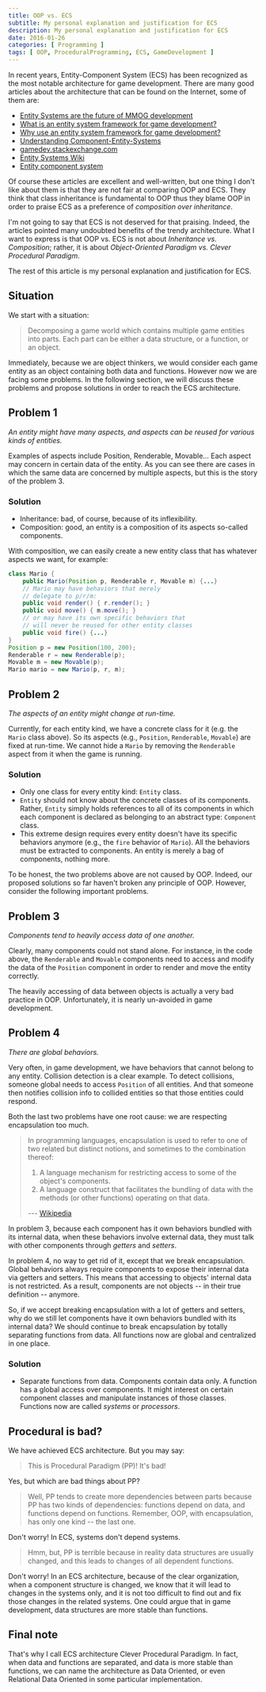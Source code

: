 ```yaml
---
title: OOP vs. ECS
subtitle: My personal explanation and justification for ECS
description: My personal explanation and justification for ECS
date: 2016-01-26
categories: [ Programming ]
tags: [ OOP, ProceduralProgramming, ECS, GameDevelopment ]
---
```


In recent years, Entity-Component System (ECS) has been recognized as the most notable architecture for game development. There are many good articles about the architecture that can be found on the Internet, some of them are:

<!--more-->

* [Entity Systems are the future of MMOG development](http://t-machine.org/index.php/2007/09/03/entity-systems-are-the-future-of-mmog-development-part-1/)
* [What is an entity system framework for game development?](http://www.richardlord.net/blog/what-is-an-entity-framework)
* [Why use an entity system framework for game development?](http://www.richardlord.net/blog/why-use-an-entity-framework)
* [Understanding Component-Entity-Systems](http://www.gamedev.net/page/resources/_/technical/game-programming/understanding-component-entity-systems-r3013)
* [gamedev.stackexchange.com](http://gamedev.stackexchange.com/a/31491)
* [Entity Systems Wiki](http://entity-systems.wikidot.com/)
* [Entity component system](https://en.wikipedia.org/wiki/Entity_component_system)

Of course these articles are excellent and well-written, but one thing I don't like about them is that they are not fair at comparing OOP and ECS. They think that class inheritance is fundamental to OOP thus they blame OOP in order to praise ECS as a preference of *composition over inheritance*.

I'm not going to say that ECS is not deserved for that praising. Indeed, the articles pointed many undoubted benefits of the trendy architecture. What I want to express is that OOP vs. ECS is not about *Inheritance vs. Composition*; rather, it is about *Object-Oriented Paradigm vs. Clever Procedural Paradigm*.

The rest of this article is my personal explanation and justification for ECS.

## Situation

We start with a situation:

>Decomposing a game world which contains multiple game entities into parts. Each part can be either a data structure, or a function, or an object.

Immediately, because we are object thinkers, we would consider each game entity as an object containing both data and functions. However now we are facing some problems. In the following section, we will discuss these problems and propose solutions in order to reach the ECS architecture.

## Problem 1

*An entity might have many aspects, and aspects can be reused for various kinds of entities.*

Examples of aspects include Position, Renderable, Movable... Each aspect may concern in certain data of the entity. As you can see there are cases in which the same data are concerned by multiple aspects, but this is the story of the problem 3.

### Solution

* Inheritance: bad, of course, because of its inflexibility.
* Composition: good, an entity is a composition of its aspects so-called components.

With composition, we can easily create a new entity class that has whatever aspects we want, for example:

```java
class Mario {
    public Mario(Position p, Renderable r, Movable m) {...}
    // Mario may have behaviors that merely
    // delegate to p/r/m:
    public void render() { r.render(); }
    public void move() { m.move(); }
    // or may have its own specific behaviors that
    // will never be reused for other entity classes
    public void fire() {...}
}
Position p = new Position(100, 200);
Renderable r = new Renderable(p);
Movable m = new Movable(p);
Mario mario = new Mario(p, r, m);
```

## Problem 2

*The aspects of an entity might change at run-time.*

Currently, for each entity kind, we have a concrete class for it (e.g. the `Mario` class above). So its aspects (e.g., `Position`, `Renderable`, `Movable`) are fixed at run-time. We cannot hide a `Mario` by removing the `Renderable` aspect from it when the game is running.

### Solution

* Only one class for every entity kind: `Entity` class.
* `Entity` should not know about the concrete classes of its components. Rather, `Entity` simply holds references to all of its components in which each component is declared as belonging to an abstract type: `Component` class.
* This extreme design requires every entity doesn't have its specific behaviors anymore (e.g., the `fire` behavior of `Mario`). All the behaviors must be extracted to components. An entity is merely a bag of components, nothing more.

To be honest, the two problems above are not caused by OOP. Indeed, our proposed solutions so far haven't broken any principle of OOP. However, consider the following important problems.

## Problem 3

*Components tend to heavily access data of one another.*

Clearly, many components could not stand alone. For instance, in the code above, the `Renderable` and `Movable` components need to access and modify the data of the `Position` component in order to render and move the entity correctly.

The heavily accessing of data between objects is actually a very bad practice in OOP. Unfortunately, it is nearly un-avoided in game development.

## Problem 4

*There are global behaviors.*

Very often, in game development, we have behaviors that cannot belong to any entity. Collision detection is a clear example. To detect collisions, someone global needs to access `Position` of all entities. And that someone then notifies collision info to collided entities so that those entities could respond.

Both the last two problems have one root cause: we are respecting encapsulation too much.

> In programming languages, encapsulation is used to refer to one of two related but distinct notions, and sometimes to the combination thereof:
>
> 1. A language mechanism for restricting access to some of the object's components.
> 2. A language construct that facilitates the bundling of data with the methods (or other functions) operating on that data.  
>
> --- [Wikipedia](https://en.wikipedia.org/wiki/Encapsulation_(computer_programming))

In problem 3, because each component has it own behaviors bundled with its internal data, when these behaviors involve external data, they must talk with other components through *getters* and *setters*.

In problem 4, no way to get rid of it, except that we break encapsulation. Global behaviors always require components to expose their internal data via getters and setters. This means that accessing to objects' internal data is not restricted. As a result, components are not objects -- in their true definition -- anymore.

So, if we accept breaking encapsulation with a lot of getters and setters, why do we still let components have it own behaviors bundled with its internal data? We should continue to break encapsulation by totally separating functions from data. All functions now are global and centralized in one place.

### Solution

* Separate functions from data. Components contain data only. A function has a global access over components. It might interest on certain component classes and manipulate instances of those classes. Functions now are called *systems* or *processors*.

## Procedural is bad?

We have achieved ECS architecture. But you may say:

>This is Procedural Paradigm (PP)! It's bad!

Yes, but which are bad things about PP?

>Well, PP tends to create more dependencies between parts because PP has two kinds of dependencies: functions depend on data, and functions depend on functions. Remember, OOP, with encapsulation, has only one kind -- the last one.

Don't worry! In ECS, systems don't depend systems.

>Hmm, but, PP is terrible because in reality data structures are usually changed, and this leads to changes of all dependent functions.

Don't worry! In an ECS architecture, because of the clear organization, when a component structure is changed, we know that it will lead to changes in the systems only, and it is not too difficult to find out and fix those changes in the related systems. One could argue that in game development, data structures are more stable than functions.

## Final note

That's why I call ECS architecture Clever Procedural Paradigm. In fact, when data and functions are separated, and data is more stable than functions, we can name the architecture as Data Oriented, or even Relational Data Oriented in some particular implementation.
